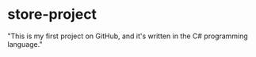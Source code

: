 # store-project
"This is my first project on GitHub, and it's written in the C# programming language."

